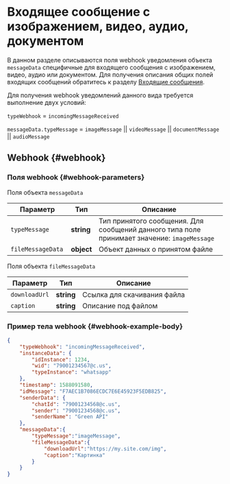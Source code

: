 # Входящее сообщение с изображением, видео, аудио, документом

В данном разделе описываются поля webhook уведомления объекта `messageData` специфичные для входящего сообщения с изображением, видео, аудио или документом. Для получения описания общих полей входящих сообщений обратитесь к разделу [Входящие сообщения](/api/receiving/webhook/incoming-message/Webhook-IncomingMessageReceived). 

Для получения webhook уведомлений данного вида требуется выполнение двух условий:

`typeWebhook` = `incomingMessageReceived`

`messageData.typeMessage` = `imageMessage` || `videoMessage` || `documentMessage` || `audioMessage`

## Webhook {#webhook}

### Поля webhook {#webhook-parameters}

Поля объекта `messageData`

Параметр | Тип | Описание
----- | ----- | -----
`typeMessage` | **string** | Тип принятого сообщения. Для сообщений данного типа поле принимает значение: `imageMessage` || `videoMessage` || `documentMessage` || `audioMessage`
`fileMessageData ` | **object** | Объект данных о принятом файле

Поля объекта `fileMessageData` 

Параметр | Тип | Описание
----- | ----- | -----
`downloadUrl` | **string** | Ссылка для скачивания файла
`caption` | **string** | Описание под файлом

### Пример тела webhook {#webhook-example-body}

```json
{
    "typeWebhook": "incomingMessageReceived",
    "instanceData": {
        "idInstance": 1234,
        "wid": "79001234567@c.us",
        "typeInstance": "whatsapp"
    },
    "timestamp": 1588091580,
    "idMessage": "F7AEC1B7086ECDC7E6E45923F5EDB825",
    "senderData": {
        "chatId": "79001234568@c.us",
        "sender": "79001234568@c.us",
        "senderName": "Green API"
    },
    "messageData":{
        "typeMessage":"imageMessage",
        "fileMessageData":{
            "downloadUrl":"https://my.site.com/img",
            "caption":"Картинка"
        }
    }
}
```
